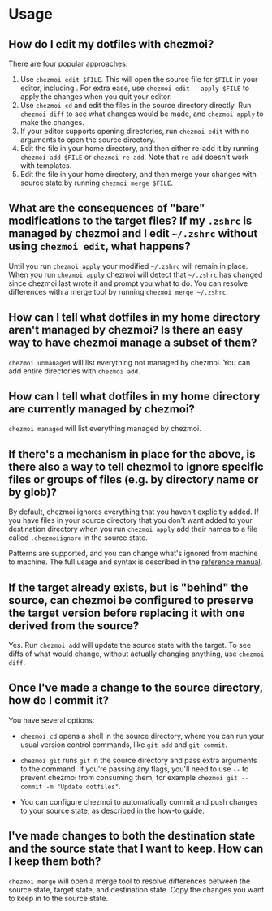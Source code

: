 # Usage

## How do I edit my dotfiles with chezmoi?

There are four popular approaches:

1. Use `chezmoi edit $FILE`. This will open the source file for `$FILE` in your
   editor, including . For extra ease, use `chezmoi edit --apply $FILE` to apply
   the changes when you quit your editor.
2. Use `chezmoi cd` and edit the files in the source directory directly. Run
   `chezmoi diff` to see what changes would be made, and `chezmoi apply` to make
   the changes.
3. If your editor supports opening directories, run `chezmoi edit` with no
   arguments to open the source directory.
4. Edit the file in your home directory, and then either re-add it by running
   `chezmoi add $FILE` or `chezmoi re-add`. Note that `re-add` doesn't work with
   templates.
5. Edit the file in your home directory, and then merge your changes with source
   state by running `chezmoi merge $FILE`.

## What are the consequences of "bare" modifications to the target files? If my `.zshrc` is managed by chezmoi and I edit `~/.zshrc` without using `chezmoi edit`, what happens?

Until you run `chezmoi apply` your modified `~/.zshrc` will remain in place.
When you run `chezmoi apply` chezmoi will detect that `~/.zshrc` has changed
since chezmoi last wrote it and prompt you what to do. You can resolve
differences with a merge tool by running `chezmoi merge ~/.zshrc`.

## How can I tell what dotfiles in my home directory aren't managed by chezmoi? Is there an easy way to have chezmoi manage a subset of them?

`chezmoi unmanaged` will list everything not managed by chezmoi. You can add
entire directories with `chezmoi add`.

## How can I tell what dotfiles in my home directory are currently managed by chezmoi?

`chezmoi managed` will list everything managed by chezmoi.

## If there's a mechanism in place for the above, is there also a way to tell chezmoi to ignore specific files or groups of files (e.g. by directory name or by glob)?

By default, chezmoi ignores everything that you haven't explicitly added. If you
have files in your source directory that you don't want added to your
destination directory when you run `chezmoi apply` add their names to a file
called `.chezmoiignore` in the source state.

Patterns are supported, and you can change what's ignored from machine to
machine. The full usage and syntax is described in the [reference
manual](/reference/special-files-and-directories/chezmoiignore/).

## If the target already exists, but is "behind" the source, can chezmoi be configured to preserve the target version before replacing it with one derived from the source?

Yes. Run `chezmoi add` will update the source state with the target. To see
diffs of what would change, without actually changing anything, use `chezmoi
diff`.

## Once I've made a change to the source directory, how do I commit it?

You have several options:

* `chezmoi cd` opens a shell in the source directory, where you can run your
  usual version control commands, like `git add` and `git commit`.

* `chezmoi git` runs `git` in the source
  directory and pass extra arguments to the command. If you're passing any
  flags, you'll need to use `--` to prevent chezmoi from consuming them, for
  example `chezmoi git -- commit -m "Update dotfiles"`.

* You can configure chezmoi to automatically commit and push changes to your
  source state, as [described in the how-to
  guide](/user-guide/daily-operations/#automatically-commit-and-push-changes-to-your-repo).

## I've made changes to both the destination state and the source state that I want to keep. How can I keep them both?

`chezmoi merge` will open a merge tool to resolve differences between the source
state, target state, and destination state. Copy the changes you want to keep in
to the source state.

